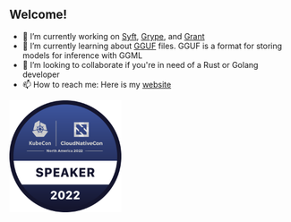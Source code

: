 ## Welcome!
- 🔭 I’m currently working on [Syft](https://github.com/anchore/syft), [Grype](https://github.com/anchore/grype), and [Grant](https://github.com/anchore/grant)
- 🌱 I’m currently learning about [GGUF](https://github.com/ggerganov/ggml/blob/master/docs/gguf.md) files. GGUF is a format for storing models for inference with GGML
- 👯 I’m looking to collaborate if you're in need of a Rust or Golang developer
- 📫 How to reach me: Here is my [website](https://cphillips.io)


<a href="https://www.credly.com/badges/8795cfbb-ba0f-456c-b1b8-41bff4b49d74/public_url">
<img alt="KubeCon + CloudNativeCon North America 2022" src="kubecon.png" width="200" height="200" />
</a>

<!--
**spiffcs/spiffcs** is a ✨ _special_ ✨ repository because its `README.md` (this file) appears on your GitHub profile.

Here are some ideas to get you started:

- 🔭 I’m currently working on ...
- 🌱 I’m currently learning ...
- 👯 I’m looking to collaborate on ...
- 🤔 I’m looking for help with ...
- 💬 Ask me about ...
- 📫 How to reach me: ...
- 😄 Pronouns: ...
- ⚡ Fun fact: ...
-->
